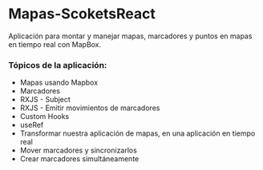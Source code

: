 # Mapas-ScoketsReact
Aplicación para montar y manejar mapas, marcadores y puntos en mapas en tiempo real con MapBox.

### Tópicos de la aplicación:
- Mapas usando Mapbox
- Marcadores
- RXJS - Subject
- RXJS - Emitir movimientos de marcadores
- Custom Hooks
- useRef
- Transformar nuestra aplicación de mapas, en una aplicación en tiempo real
- Mover marcadores y sincronizarlos
- Crear marcadores simultáneamente


